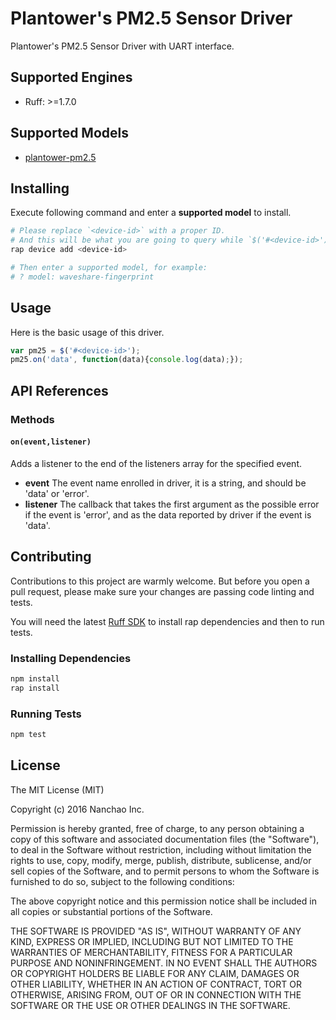 # Plantower's PM2.5 Sensor Driver

Plantower's PM2.5 Sensor Driver with UART interface.

## Supported Engines

* Ruff: >=1.7.0 

## Supported Models

- [plantower-pm2.5](https://rap.ruff.io/devices/PMS1003)

## Installing

Execute following command and enter a **supported model** to install.

```sh
# Please replace `<device-id>` with a proper ID.
# And this will be what you are going to query while `$('#<device-id>')`.
rap device add <device-id>

# Then enter a supported model, for example:
# ? model: waveshare-fingerprint
```

## Usage

Here is the basic usage of this driver.

```js
var pm25 = $('#<device-id>');
pm25.on('data', function(data){console.log(data);});

```

## API References

### Methods

#### `on(event,listener)`

Adds a listener to the end of the listeners array for the specified event.

- **event** The event name enrolled in driver, it is a string, and should be 'data' or 'error'.
- **listener**  The callback that takes the first argument as the possible error if the event is 'error', and as the data reported by driver if the event is 'data'. 


## Contributing

Contributions to this project are warmly welcome. But before you open a pull request, please make sure your changes are passing code linting and tests.

You will need the latest [Ruff SDK](https://ruff.io/) to install rap dependencies and then to run tests.

### Installing Dependencies

```sh
npm install
rap install
```

### Running Tests

```sh
npm test
```

## License

The MIT License (MIT)

Copyright (c) 2016 Nanchao Inc.

Permission is hereby granted, free of charge, to any person obtaining a copy of this software and associated documentation files (the "Software"), to deal in the Software without restriction, including without limitation the rights to use, copy, modify, merge, publish, distribute, sublicense, and/or sell copies of the Software, and to permit persons to whom the Software is furnished to do so, subject to the following conditions:

The above copyright notice and this permission notice shall be included in all copies or substantial portions of the Software.

THE SOFTWARE IS PROVIDED "AS IS", WITHOUT WARRANTY OF ANY KIND, EXPRESS OR IMPLIED, INCLUDING BUT NOT LIMITED TO THE WARRANTIES OF MERCHANTABILITY, FITNESS FOR A PARTICULAR PURPOSE AND NONINFRINGEMENT. IN NO EVENT SHALL THE AUTHORS OR COPYRIGHT HOLDERS BE LIABLE FOR ANY CLAIM, DAMAGES OR OTHER LIABILITY, WHETHER IN AN ACTION OF CONTRACT, TORT OR OTHERWISE, ARISING FROM, OUT OF OR IN CONNECTION WITH THE SOFTWARE OR THE USE OR OTHER DEALINGS IN THE SOFTWARE.
